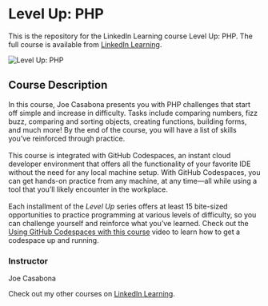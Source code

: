 # Level Up: PHP 
This is the repository for the LinkedIn Learning course Level Up: PHP. The full course is available from [LinkedIn Learning][lil-course-url].

![Level Up: PHP ][lil-thumbnail-url]

## Course Description

In this course, Joe Casabona presents you with PHP challenges that start off simple and increase in difficulty. Tasks include comparing numbers, fizz buzz, comparing and sorting objects, creating functions, building forms, and much more! By the end of the course, you will have a list of skills you’ve reinforced through practice.<br><br>This course is integrated with GitHub Codespaces, an instant cloud developer environment that offers all the functionality of your favorite IDE without the need for any local machine setup. With GitHub Codespaces, you can get hands-on practice from any machine, at any time—all while using a tool that you’ll likely encounter in the workplace.<br><br>Each installment of the <em>Level Up</em> series offers at least 15 bite-sized opportunities to practice programming at various levels of difficulty, so you can challenge yourself and reinforce what you’ve learned. Check out the [Using GitHub Codespaces with this course][gcs-video-url] video to learn how to get a codespace up and running.

### Instructor

Joe Casabona

Check out my other courses on [LinkedIn Learning](https://www.linkedin.com/learning/instructors/joe-casabona?u=104).

[lil-course-url]: https://www.linkedin.com/learning/php-practice-challenges
[lil-thumbnail-url]: https://media.licdn.com/dms/image/v2/D560DAQG5T7ekZN-Bmw/learning-public-crop_675_1200/learning-public-crop_675_1200/0/1728068168922?e=2147483647&v=beta&t=eE5_tKRBR1CufCcCi9vhMd-ME-FrpEutmSiGpDugx-s
[gcs-video-url]: https://www.linkedin.com/learning/level-up-php/using-github-codespaces-with-this-course
